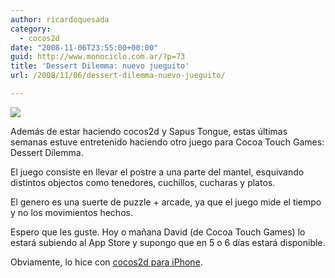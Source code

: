 ```yaml
---
author: ricardoquesada
category:
  - cocos2d
date: "2008-11-06T23:55:00+00:00"
guid: http://www.monociclo.com.ar/?p=73
title: 'Dessert Dilemma: nuevo jueguito'
url: /2008/11/06/dessert-dilemma-nuevo-jueguito/

---
```

[![](http://lh3.ggpht.com/_7Tp7oCOlWFE/SRMTOhQNqKI/AAAAAAAAJVc/q6hQFRojzlE/s288/IMG_0004_6.PNG)](http://picasaweb.google.com/lh/photo/Cc-qupVRA4nZlNgOYesWyw)  


Además de estar haciendo cocos2d y Sapus Tongue, estas últimas semanas estuve entretenido haciendo otro juego para Cocoa Touch Games: Dessert Dilemma.

El juego consiste en llevar el postre a una parte del mantel, esquivando distintos objectos como tenedores, cuchillos, cucharas y platos.

El genero es una suerte de puzzle + arcade, ya que el juego mide el tiempo y no los movimientos hechos.

Espero que les guste. Hoy o mañana David (de Cocoa Touch Games) lo estará subiendo al App Store y supongo que en 5 o 6 días estará disponible.

Obviamente, lo hice con [cocos2d para iPhone](http://code.google.com/p/cocos2d-iphone).
